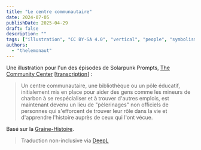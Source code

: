 ```yaml
---
title: "Le centre communautaire"
date: 2024-07-05
publishDate: 2025-04-29
draft: false
description: ""
tags: ["illustration", "CC BY-SA 4.0", "vertical", "people", "symbolism", "wind turbine", "mining"]
authors:
  - "thelemonaut"
---
```


Une illustration pour l'un des épisodes de Solarpunk Prompts, [The Community Center](https://podcast.tomasino.org/@SolarpunkPrompts/episodes/the-community-center) [[transcription](https://wiki.tomasino.org/writing/Solarpunk-Prompts---The-Community-Center)] :

> Un centre communautaire, une bibliothèque ou un pôle éducatif, initialement mis en place pour aider des gens comme les mineurs de charbon à se respécialiser et à trouver d'autres emplois, est maintenant devenu un lieu de "pèlerinages" non officiels de personnes qui s'efforcent de trouver leur rôle dans la vie et d'apprendre l'histoire auprès de ceux qui l'ont vécue.

Basé sur la [Graine-Histoire](/fr/seeds/the-community-center).


> Traduction non-inclusive via [DeepL](https://www.deepl.com/translator)
